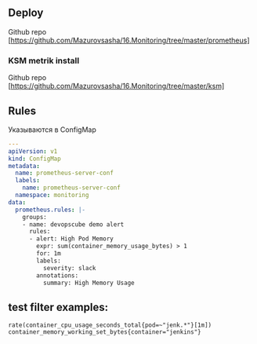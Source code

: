 ## Deploy

Github repo [https://github.com/Mazurovsasha/16.Monitoring/tree/master/prometheus]

### KSM metrik install

Github repo [https://github.com/Mazurovsasha/16.Monitoring/tree/master/ksm]

## Rules

Указываются в ConfigMap

```yaml
---
apiVersion: v1
kind: ConfigMap
metadata:
  name: prometheus-server-conf
  labels:
    name: prometheus-server-conf
  namespace: monitoring
data:
  prometheus.rules: |-
    groups:
    - name: devopscube demo alert
      rules:
      - alert: High Pod Memory
        expr: sum(container_memory_usage_bytes) > 1
        for: 1m
        labels:
          severity: slack
        annotations:
          summary: High Memory Usage
```

## test filter examples:

```
rate(container_cpu_usage_seconds_total{pod=~"jenk.*"}[1m])
container_memory_working_set_bytes{container="jenkins"}
```
